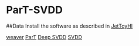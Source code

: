 # ParT-SVDD

##Data
Install the software as described in [JetToyHI](https://github.com/mverwe/JetToyHI/blob/master/README_ForBScStudents.md)



[weaver](https://github.com/hqucms/weaver-core/tree/main)
[ParT](https://github.com/jet-universe/particle_transformer)
[Deep SVDD](https://github.com/lukasruff/Deep-SVDD-PyTorch/tree/master)
[SVDD](https://github.com/hqucms/weaver-core/tree/main)
